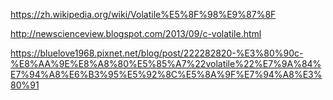 https://zh.wikipedia.org/wiki/Volatile%E5%8F%98%E9%87%8F

http://newscienceview.blogspot.com/2013/09/c-volatile.html

https://bluelove1968.pixnet.net/blog/post/222282820-%E3%80%90c-%E8%AA%9E%E8%A8%80%E5%85%A7%22volatile%22%E7%9A%84%E7%94%A8%E6%B3%95%E5%92%8C%E5%8A%9F%E7%94%A8%E3%80%91